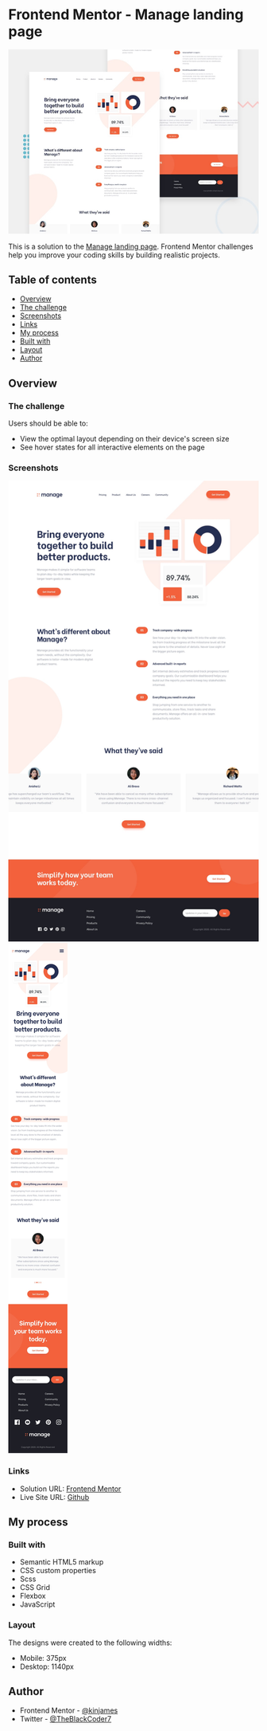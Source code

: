 # Frontend Mentor - Manage landing page

![Design preview for the Manage landing page coding challenge](./design/desktop-preview.jpg)

This is a solution to the [Manage landing page](https://www.frontendmentor.io/challenges/manage-landing-page-SLXqC6P5/hub/manage-landing-page-R-0Lx_RXzf). Frontend Mentor challenges help you improve your coding skills by building realistic projects.

## Table of contents

- [Overview](#overview)
- [The challenge](#the-challenge)
- [Screenshots](#screenshots)
- [Links](#links)
- [My process](#my-process)
- [Built with](#built-with)
- [Layout](#layout)
- [Author](#author)

## Overview

### The challenge

Users should be able to:

- View the optimal layout depending on their device's screen size
- See hover states for all interactive elements on the page

### Screenshots

![Desktop Design](./design/desktop-design.jpg)
![Mobile Design](./design/mobile-design.jpg)

### Links

- Solution URL: [Frontend Mentor](https://www.frontendmentor.io/solutions/social-media-dashboard-rgPQirCtGJ#comment-62ce0b0a92ed2b163ef47b68)
- Live Site URL: [Github](https://kinjames.github.io/easy-banking/)

## My process

### Built with

- Semantic HTML5 markup
- CSS custom properties
- Scss
- CSS Grid
- Flexbox
- JavaScript

### Layout

The designs were created to the following widths:

- Mobile: 375px
- Desktop: 1140px

## Author

- Frontend Mentor - [@kinjames](https://www.frontendmentor.io/profile/kinjames)
- Twitter - [@TheBlackCoder7](https://twitter.com/TheBlackCoder7)
